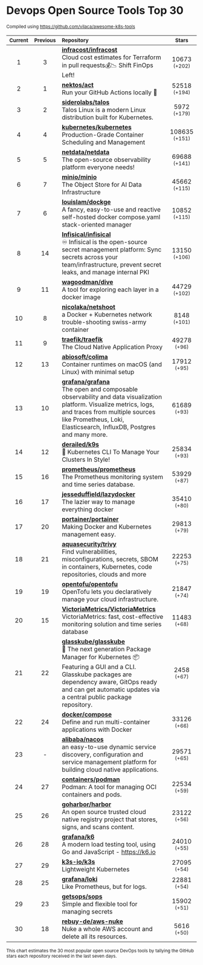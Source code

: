 # Devops Open Source Tools Top 30
<sup>Compiled using https://github.com/vilaca/awesome-k8s-tools</sup>
<div align="center">

|<sub>Current</sub>|<sub>Previous</sub>|<sub>Repository</sub>|<sub>Stars</sub>|
|:---:|:---:|:---|:---:|
|1|3|[**infracost/infracost**](https://github.com/infracost/infracost)<br/>Cloud cost estimates for Terraform in pull requests💰📉 Shift FinOps Left!|10673 <sup>(+202)</sup>|
|2|1|[**nektos/act**](https://github.com/nektos/act)<br/>Run your GitHub Actions locally 🚀|52518 <sup>(+194)</sup>|
|3|2|[**siderolabs/talos**](https://github.com/siderolabs/talos)<br/>Talos Linux is a modern Linux distribution built for Kubernetes.|5972 <sup>(+179)</sup>|
|4|4|[**kubernetes/kubernetes**](https://github.com/kubernetes/kubernetes)<br/>Production-Grade Container Scheduling and Management|108635 <sup>(+151)</sup>|
|5|5|[**netdata/netdata**](https://github.com/netdata/netdata)<br/>The open-source observability platform everyone needs!|69688 <sup>(+141)</sup>|
|6|7|[**minio/minio**](https://github.com/minio/minio)<br/>The Object Store for AI Data Infrastructure|45662 <sup>(+115)</sup>|
|7|6|[**louislam/dockge**](https://github.com/louislam/dockge)<br/>A fancy, easy-to-use and reactive self-hosted docker compose.yaml stack-oriented manager|10852 <sup>(+115)</sup>|
|8|14|[**Infisical/infisical**](https://github.com/Infisical/infisical)<br/>♾ Infisical is the open-source secret management platform: Sync secrets across your team/infrastructure, prevent secret leaks, and manage internal PKI|13150 <sup>(+106)</sup>|
|9|11|[**wagoodman/dive**](https://github.com/wagoodman/dive)<br/>A tool for exploring each layer in a docker image|44729 <sup>(+102)</sup>|
|10|8|[**nicolaka/netshoot**](https://github.com/nicolaka/netshoot)<br/>a Docker + Kubernetes network trouble-shooting swiss-army container|8148 <sup>(+101)</sup>|
|11|9|[**traefik/traefik**](https://github.com/traefik/traefik)<br/>The Cloud Native Application Proxy|49278 <sup>(+96)</sup>|
|12|13|[**abiosoft/colima**](https://github.com/abiosoft/colima)<br/>Container runtimes on macOS (and Linux) with minimal setup|17912 <sup>(+95)</sup>|
|13|10|[**grafana/grafana**](https://github.com/grafana/grafana)<br/>The open and composable observability and data visualization platform. Visualize metrics, logs, and traces from multiple sources like Prometheus, Loki, Elasticsearch, InfluxDB, Postgres and many more. |61689 <sup>(+93)</sup>|
|14|12|[**derailed/k9s**](https://github.com/derailed/k9s)<br/>🐶 Kubernetes CLI To Manage Your Clusters In Style!|25834 <sup>(+93)</sup>|
|15|16|[**prometheus/prometheus**](https://github.com/prometheus/prometheus)<br/>The Prometheus monitoring system and time series database.|53929 <sup>(+87)</sup>|
|16|17|[**jesseduffield/lazydocker**](https://github.com/jesseduffield/lazydocker)<br/>The lazier way to manage everything docker|35410 <sup>(+80)</sup>|
|17|20|[**portainer/portainer**](https://github.com/portainer/portainer)<br/>Making Docker and Kubernetes management easy.|29813 <sup>(+79)</sup>|
|18|21|[**aquasecurity/trivy**](https://github.com/aquasecurity/trivy)<br/>Find vulnerabilities, misconfigurations, secrets, SBOM in containers, Kubernetes, code repositories, clouds and more|22253 <sup>(+75)</sup>|
|19|19|[**opentofu/opentofu**](https://github.com/opentofu/opentofu)<br/>OpenTofu lets you declaratively manage your cloud infrastructure.|21847 <sup>(+74)</sup>|
|20|15|[**VictoriaMetrics/VictoriaMetrics**](https://github.com/VictoriaMetrics/VictoriaMetrics)<br/>VictoriaMetrics: fast, cost-effective monitoring solution and time series database|11483 <sup>(+68)</sup>|
|21|22|[**glasskube/glasskube**](https://github.com/glasskube/glasskube)<br/>🧊 The next generation Package Manager for Kubernetes 📦 Featuring a GUI and a CLI. Glasskube packages are dependency aware, GitOps ready and can get automatic updates via a central public package repository.|2458 <sup>(+67)</sup>|
|22|24|[**docker/compose**](https://github.com/docker/compose)<br/>Define and run multi-container applications with Docker|33126 <sup>(+66)</sup>|
|23|-|[**alibaba/nacos**](https://github.com/alibaba/nacos)<br/>an easy-to-use dynamic service discovery, configuration and service management platform for building cloud native applications.|29571 <sup>(+65)</sup>|
|24|27|[**containers/podman**](https://github.com/containers/podman)<br/>Podman: A tool for managing OCI containers and pods.|22534 <sup>(+59)</sup>|
|25|26|[**goharbor/harbor**](https://github.com/goharbor/harbor)<br/>An open source trusted cloud native registry project that stores, signs, and scans content.|23122 <sup>(+56)</sup>|
|26|28|[**grafana/k6**](https://github.com/grafana/k6)<br/>A modern load testing tool, using Go and JavaScript - https://k6.io|24010 <sup>(+55)</sup>|
|27|29|[**k3s-io/k3s**](https://github.com/k3s-io/k3s)<br/>Lightweight Kubernetes|27095 <sup>(+54)</sup>|
|28|25|[**grafana/loki**](https://github.com/grafana/loki)<br/>Like Prometheus, but for logs.|22881 <sup>(+54)</sup>|
|29|23|[**getsops/sops**](https://github.com/getsops/sops)<br/>Simple and flexible tool for managing secrets|15902 <sup>(+51)</sup>|
|30|18|[**rebuy-de/aws-nuke**](https://github.com/rebuy-de/aws-nuke)<br/>Nuke a whole AWS account and delete all its resources.|5616 <sup>(+50)</sup>|


</div>

<sub>This chart estimates the 30 most popular open source DevOps tools by tallying the GitHub stars each repository received in the last seven days.</sub>
